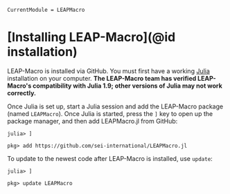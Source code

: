 ```@meta
CurrentModule = LEAPMacro
```
# [Installing LEAP-Macro](@id installation)

LEAP-Macro is installed via GitHub. You must first have a working [Julia](https://julialang.org/downloads/) installation on your computer. **The LEAP-Macro team has verified LEAP-Macro's compatibility with Julia 1.9; other versions of Julia may not work correctly.**

Once Julia is set up, start a Julia session and add the LEAP-Macro package (named `LEAPMacro`). Once Julia is started, press the `]` key to open up the package manager, and then add LEAPMacro.jl from GitHub:
```
julia> ]

pkg> add https://github.com/sei-international/LEAPMacro.jl
```

To update to the newest code after LEAP-Macro is installed, use `update`:
```
julia> ]

pkg> update LEAPMacro
```
